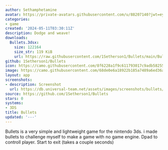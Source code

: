 ```yaml
---
author: Sethamphetamine
avatar: https://private-avatars.githubusercontent.com/u/88207140?jwt=eyJhbGciOiJIUzI1NiIsInR5cCI6IkpXVCJ9.eyJpc3MiOiJnaXRodWIuY29tIiwiYXVkIjoicmF3LmdpdGh1YnVzZXJjb250ZW50LmNvbSIsImtleSI6ImtleTEiLCJleHAiOjE3MzQ2MTIyNDAsIm5iZiI6MTczNDYxMTA0MCwicGF0aCI6Ii91Lzg4MjA3MTQwIn0.L_DUdD5ciXn9RhibExGHEhN1WMITDNFy3gR2CLCH0vc&v=4
categories:
- game
created: '2024-05-11T03:30:11Z'
description: Dodge and weave!
downloads:
  Bullets.3dsx:
    size: 122164
    size_str: 119 KiB
    url: https://raw.githubusercontent.com/1Setherson1/Bullets/main/Bullets/Bullets.3dsx
github: 1Setherson1/Bullets
icon: https://camo.githubusercontent.com/8f6228a1f9c611793017c9adb582554afbe56164dab594bc9c15e4d22b0fc374/68747470733a2f2f692e6962622e636f2f5968585270504e2f4e65772d50726f6a6563742d322e706e67
image: https://camo.githubusercontent.com/68de0e6a18922b185a7489a6ed36a208872696c5804b8c7cb5fdde92995f558f/68747470733a2f2f692e6962622e636f2f5a5754706471442f4e65772d50726f6a6563742d312e706e67
layout: app
screenshots:
- description: Screenshot
  url: https://db.universal-team.net/assets/images/screenshots/bullets/screenshot.png
source: https://github.com/1Setherson1/Bullets
stars: 0
systems:
- 3DS
title: Bullets
updated: '---'
---
```

Bullets is a very simple and lightweight game for the nintendo 3ds. i made bullets to challenge myself to make a game with no game engine. Dpad to controll player. Start to exit (takes a couple seconds)